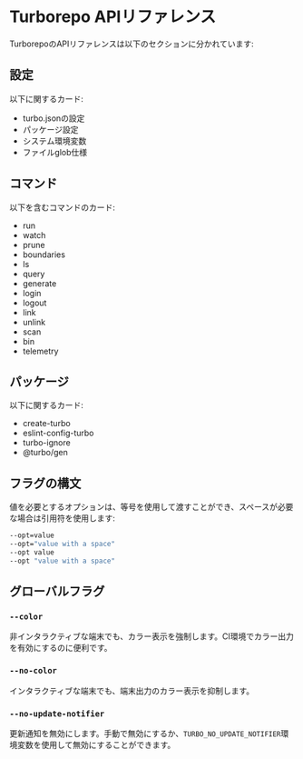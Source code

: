 # Turborepo APIリファレンス

TurborepoのAPIリファレンスは以下のセクションに分かれています:

## 設定

以下に関するカード:
- turbo.jsonの設定
- パッケージ設定
- システム環境変数
- ファイルglob仕様

## コマンド

以下を含むコマンドのカード:
- run
- watch
- prune
- boundaries
- ls
- query
- generate
- login
- logout
- link
- unlink
- scan
- bin
- telemetry

## パッケージ

以下に関するカード:
- create-turbo
- eslint-config-turbo
- turbo-ignore
- @turbo/gen

## フラグの構文

値を必要とするオプションは、等号を使用して渡すことができ、スペースが必要な場合は引用符を使用します:

```bash
--opt=value
--opt="value with a space"
--opt value
--opt "value with a space"
```

## グローバルフラグ

### `--color`

非インタラクティブな端末でも、カラー表示を強制します。CI環境でカラー出力を有効にするのに便利です。

### `--no-color`

インタラクティブな端末でも、端末出力のカラー表示を抑制します。

### `--no-update-notifier`

更新通知を無効にします。手動で無効にするか、`TURBO_NO_UPDATE_NOTIFIER`環境変数を使用して無効にすることができます。
